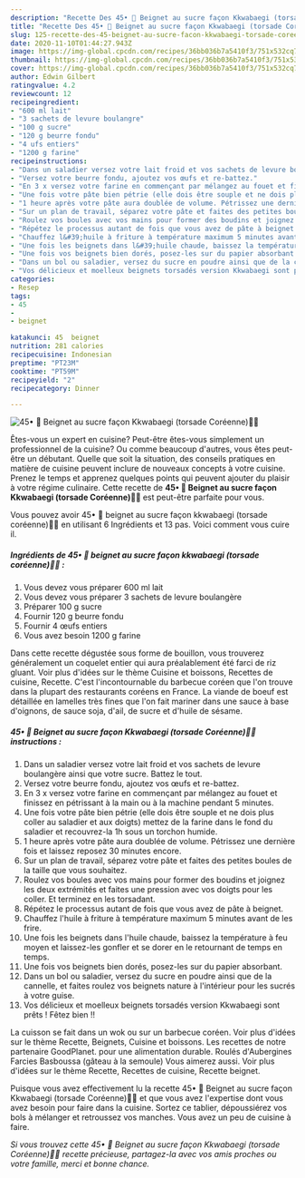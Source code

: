 ```yaml
---
description: "Recette Des 45• 🥯 Beignet au sucre façon Kkwabaegi (torsade Coréenne)🦸‍♀️"
title: "Recette Des 45• 🥯 Beignet au sucre façon Kkwabaegi (torsade Coréenne)🦸‍♀️"
slug: 125-recette-des-45-beignet-au-sucre-facon-kkwabaegi-torsade-coreenne
date: 2020-11-10T01:44:27.943Z
image: https://img-global.cpcdn.com/recipes/36bb036b7a5410f3/751x532cq70/45•-🥯-beignet-au-sucre-facon-kkwabaegi-torsade-coreenne🦸♀️-photo-principale-de-la-recette.jpg
thumbnail: https://img-global.cpcdn.com/recipes/36bb036b7a5410f3/751x532cq70/45•-🥯-beignet-au-sucre-facon-kkwabaegi-torsade-coreenne🦸♀️-photo-principale-de-la-recette.jpg
cover: https://img-global.cpcdn.com/recipes/36bb036b7a5410f3/751x532cq70/45•-🥯-beignet-au-sucre-facon-kkwabaegi-torsade-coreenne🦸♀️-photo-principale-de-la-recette.jpg
author: Edwin Gilbert
ratingvalue: 4.2
reviewcount: 12
recipeingredient:
- "600 ml lait"
- "3 sachets de levure boulangre"
- "100 g sucre"
- "120 g beurre fondu"
- "4 ufs entiers"
- "1200 g farine"
recipeinstructions:
- "Dans un saladier versez votre lait froid et vos sachets de levure boulangère ainsi que votre sucre. Battez le tout."
- "Versez votre beurre fondu, ajoutez vos œufs et re-battez."
- "En 3 x versez votre farine en commençant par mélangez au fouet et finissez en pétrissant à la main ou à la machine pendant 5 minutes."
- "Une fois votre pâte bien pétrie (elle dois être souple et ne dois plus coller au saladier et aux doigts) mettez de la farine dans le fond du saladier et recouvrez-la 1h sous un torchon humide."
- "1 heure après votre pâte aura doublée de volume. Pétrissez une dernière fois et laissez reposez 30 minutes encore."
- "Sur un plan de travail, séparez votre pâte et faites des petites boules de la taille que vous souhaitez."
- "Roulez vos boules avec vos mains pour former des boudins et joignez les deux extrémités et faites une pression avec vos doigts pour les coller. Et terminez en les torsadant."
- "Répétez le processus autant de fois que vous avez de pâte à beignet."
- "Chauffez l&#39;huile à friture à température maximum 5 minutes avant de les frire."
- "Une fois les beignets dans l&#39;huile chaude, baissez la température à feu moyen et laissez-les gonfler et se dorer en le retournant de temps en temps."
- "Une fois vos beignets bien dorés, posez-les sur du papier absorbant."
- "Dans un bol ou saladier, versez du sucre en poudre ainsi que de la cannelle, et faites roulez vos beignets nature à l&#39;intérieur pour les sucrés à votre guise."
- "Vos délicieux et moelleux beignets torsadés version Kkwabaegi sont prêts ! Fêtez bien !!"
categories:
- Resep
tags:
- 45
- 
- beignet

katakunci: 45  beignet 
nutrition: 281 calories
recipecuisine: Indonesian
preptime: "PT23M"
cooktime: "PT59M"
recipeyield: "2"
recipecategory: Dinner

---
```



![45• 🥯 Beignet au sucre façon Kkwabaegi (torsade Coréenne)🦸‍♀️](https://img-global.cpcdn.com/recipes/36bb036b7a5410f3/751x532cq70/45•-🥯-beignet-au-sucre-facon-kkwabaegi-torsade-coreenne🦸♀️-photo-principale-de-la-recette.jpg)

Êtes-vous un expert en cuisine? Peut-être êtes-vous simplement un professionnel de la cuisine? Ou comme beaucoup d'autres, vous êtes peut-être un débutant. Quelle que soit la situation, des conseils pratiques en matière de cuisine peuvent inclure de nouveaux concepts à votre cuisine. Prenez le temps et apprenez quelques points qui peuvent ajouter du plaisir à votre régime culinaire. Cette recette de <strong> 45• 🥯 Beignet au sucre façon Kkwabaegi (torsade Coréenne)🦸‍♀️ </strong> est peut-être parfaite pour vous.

<!--inarticleads1-->

Vous pouvez avoir 45• 🥯 beignet au sucre façon kkwabaegi (torsade coréenne)🦸‍♀️ en utilisant 6 Ingrédients et 13 pas. Voici comment vous cuire il.

##### Ingrédients de 45• 🥯 beignet au sucre façon kkwabaegi (torsade coréenne)🦸‍♀️ :

1. Vous devez vous préparer 600 ml lait
1. Vous devez vous préparer 3 sachets de levure boulangère
1. Préparer 100 g sucre
1. Fournir 120 g beurre fondu
1. Fournir 4 œufs entiers
1. Vous avez besoin 1200 g farine


Dans cette recette dégustée sous forme de bouillon, vous trouverez généralement un coquelet entier qui aura préalablement été farci de riz gluant. Voir plus d&#39;idées sur le thème Cuisine et boissons, Recettes de cuisine, Recette. C&#39;est l&#39;incontournable du barbecue coréen que l&#39;on trouve dans la plupart des restaurants coréens en France. La viande de boeuf est détaillée en lamelles très fines que l&#39;on fait mariner dans une sauce à base d&#39;oignons, de sauce soja, d&#39;ail, de sucre et d&#39;huile de sésame. 

<!--inarticleads2-->

##### 45• 🥯 Beignet au sucre façon Kkwabaegi (torsade Coréenne)🦸‍♀️ instructions :

1. Dans un saladier versez votre lait froid et vos sachets de levure boulangère ainsi que votre sucre. Battez le tout.
1. Versez votre beurre fondu, ajoutez vos œufs et re-battez.
1. En 3 x versez votre farine en commençant par mélangez au fouet et finissez en pétrissant à la main ou à la machine pendant 5 minutes.
1. Une fois votre pâte bien pétrie (elle dois être souple et ne dois plus coller au saladier et aux doigts) mettez de la farine dans le fond du saladier et recouvrez-la 1h sous un torchon humide.
1. 1 heure après votre pâte aura doublée de volume. Pétrissez une dernière fois et laissez reposez 30 minutes encore.
1. Sur un plan de travail, séparez votre pâte et faites des petites boules de la taille que vous souhaitez.
1. Roulez vos boules avec vos mains pour former des boudins et joignez les deux extrémités et faites une pression avec vos doigts pour les coller. Et terminez en les torsadant.
1. Répétez le processus autant de fois que vous avez de pâte à beignet.
1. Chauffez l&#39;huile à friture à température maximum 5 minutes avant de les frire.
1. Une fois les beignets dans l&#39;huile chaude, baissez la température à feu moyen et laissez-les gonfler et se dorer en le retournant de temps en temps.
1. Une fois vos beignets bien dorés, posez-les sur du papier absorbant.
1. Dans un bol ou saladier, versez du sucre en poudre ainsi que de la cannelle, et faites roulez vos beignets nature à l&#39;intérieur pour les sucrés à votre guise.
1. Vos délicieux et moelleux beignets torsadés version Kkwabaegi sont prêts ! Fêtez bien !!


La cuisson se fait dans un wok ou sur un barbecue coréen. Voir plus d&#39;idées sur le thème Recette, Beignets, Cuisine et boissons. Les recettes de notre partenaire GoodPlanet. pour une alimentation durable. Roulés d&#39;Aubergines Farcies Basboussa (gâteau à la semoule) Vous aimerez aussi. Voir plus d&#39;idées sur le thème Recette, Recettes de cuisine, Recette beignet. 

<!--inarticleads1-->

<p>
Puisque vous avez effectivement lu la recette 45• 🥯 Beignet au sucre façon Kkwabaegi (torsade Coréenne)🦸‍♀️ et que vous avez l'expertise dont vous avez besoin pour faire dans la cuisine. Sortez ce tablier, dépoussiérez vos bols à mélanger et retroussez vos manches. Vous avez un peu de cuisine à faire.
</p>

<p>
<i>Si vous trouvez cette 45• 🥯 Beignet au sucre façon Kkwabaegi (torsade Coréenne)🦸‍♀️ recette précieuse, partagez-la avec vos amis proches ou votre famille, merci et bonne chance.</i>
</p>

